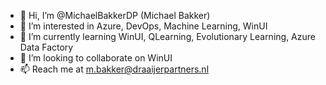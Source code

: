 - 👋 Hi, I’m @MichaelBakkerDP (Michael Bakker)
- 👀 I’m interested in Azure, DevOps, Machine Learning, WinUI
- 🌱 I’m currently learning WinUI, QLearning, Evolutionary Learning, Azure Data Factory
- 💞️ I’m looking to collaborate on WinUI
- 📫 Reach me at m.bakker@draaijerpartners.nl

<!---
MichaelBakkerDP/MichaelBakkerDP is a ✨ special ✨ repository because its `README.md` (this file) appears on your GitHub profile.
You can click the Preview link to take a look at your changes.
--->
